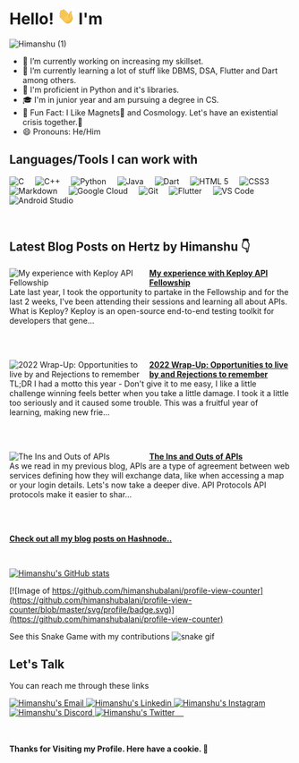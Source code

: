 # Hello! <img src="https://github.com/ABSphreak/ABSphreak/blob/master/gifs/Hi.gif" height="30px"> I'm        

![Himanshu (1)](https://user-images.githubusercontent.com/85930567/130409887-7c0452c9-89ff-4a22-adb3-e3a47e9fbd1d.png)

     
- 🔭 I’m currently working on increasing my skillset.
- 🌱 I’m currently learning a lot of stuff like DBMS, DSA, Flutter and Dart among others.
- 🥇 I'm proficient in Python and it's libraries.
- 🎓 I'm in junior year and am pursuing a degree in CS.
- 🌟 Fun Fact: I Like Magnets🧲 and Cosmology. Let's have an existential crisis together.🙂
- 😄 Pronouns: He/Him


## Languages/Tools I can work with
  
  <img title="C" height="40px" src="https://img.icons8.com/color/240/000000/c-programming.png" /> &nbsp;&nbsp;&nbsp;
  <img title="C++" height="40px" src="https://img.icons8.com/color/240/000000/c-plus-plus-logo.png" /> &nbsp;&nbsp;&nbsp;
  <img title="Python" height="40px" src="https://img.icons8.com/color/48/000000/python--v1.png"/> &nbsp;&nbsp;&nbsp;
  <img title="Java" height="50px" src="https://user-images.githubusercontent.com/85930567/155731762-c66a50e0-5f3c-4ea2-b123-4a818346e835.png"/> &nbsp;&nbsp;&nbsp;
  <img title="Dart" height="40px" src="https://img.icons8.com/color/50/000000/dart.png"/> &nbsp;&nbsp;&nbsp;
  <img title="HTML 5" height="40px" src="https://img.icons8.com/color/48/000000/html-5.png"/> &nbsp;&nbsp;&nbsp;
  <img title="CSS3" height="40px" src="https://img.icons8.com/color/48/000000/css3.png"/> &nbsp;&nbsp;&nbsp;
  <img title="Markdown" height="40px" src="https://img.icons8.com/office/80/000000/markdown.png"/> &nbsp;&nbsp;&nbsp;
  <img title="Google Cloud" height="40px" src="https://user-images.githubusercontent.com/85930567/175771081-bb6c0e28-5fab-4c71-9639-dabf475d571a.png"/> &nbsp;&nbsp;&nbsp;
  <img title="Git" height="40px" src="https://user-images.githubusercontent.com/85930567/155733391-1cad1bbc-b9d6-4fd9-91c2-37f778f88a96.png" /> &nbsp;&nbsp;&nbsp;
  <img title="Flutter" height="40px" src="https://user-images.githubusercontent.com/85930567/147389443-b0e06295-4659-4b21-a6ac-0c69bc3baafb.png"/> &nbsp;&nbsp;&nbsp;
  <img title="VS Code" height="40px" src="https://img.icons8.com/fluency/144/000000/visual-studio-code-2019.png"/> &nbsp;&nbsp;&nbsp;
  <img title="Android Studio" height="40px" src="https://img.icons8.com/color/48/000000/android-studio--v3.png"/>
  

  </br>
 
## Latest Blog Posts on Hertz by Himanshu 👇
<!-- HASHNODE_BLOG:START -->
<p align="left">
<a href="https://himanshubalani.hashnode.dev//my-experience-with-keploy-api-fellowship" title="My experience with Keploy API Fellowship"><img src="https://cdn.hashnode.com/res/hashnode/image/upload/v1675880927980/9ad853c7-0bd7-47d6-ab26-5475bc3cde1c.png" alt="My experience with Keploy API Fellowship" width="250px" align="left" /></a>
<a href="https://himanshubalani.hashnode.dev//my-experience-with-keploy-api-fellowship" title="My experience with Keploy API Fellowship"><strong>My experience with Keploy API Fellowship</strong></a>
<br/> Late last year, I took the opportunity to partake in the Fellowship and for the last 2 weeks, I've been attending their sessions and learning all about APIs.
What is Keploy?
Keploy is an open-source end-to-end testing toolkit for developers that gene... </p> <br/> <br/>
<p align="left">
<a href="https://himanshubalani.hashnode.dev//2022-wrap-up" title="2022 Wrap-Up: Opportunities to live by and Rejections to remember"><img src="https://cdn.hashnode.com/res/hashnode/image/upload/v1675183482186/39e6febf-9b4b-40e0-a81b-20ed252597a6.png" alt="2022 Wrap-Up: Opportunities to live by and Rejections to remember" width="250px" align="left" /></a>
<a href="https://himanshubalani.hashnode.dev//2022-wrap-up" title="2022 Wrap-Up: Opportunities to live by and Rejections to remember"><strong>2022 Wrap-Up: Opportunities to live by and Rejections to remember</strong></a>
<br/> TL;DR
I had a motto this year - Don't give it to me easy, I like a little challenge winning feels better when you take a little damage. I took it a little too seriously and it caused some trouble. This was a fruitful year of learning, making new frie... </p> <br/> <br/>
<p align="left">
<a href="https://himanshubalani.hashnode.dev//the-ins-and-outs-of-apis" title="The Ins and Outs of APIs"><img src="https://cdn.hashnode.com/res/hashnode/image/upload/v1674651464092/d01f063d-ecf6-4d11-aa38-fb7c489e4b18.png" alt="The Ins and Outs of APIs" width="250px" align="left" /></a>
<a href="https://himanshubalani.hashnode.dev//the-ins-and-outs-of-apis" title="The Ins and Outs of APIs"><strong>The Ins and Outs of APIs</strong></a>
<br/> As we read in my previous blog, APIs are a type of agreement between web services defining how they will exchange data, like when accessing a map or your login details. Lets's now take a deeper dive.
API Protocols
API protocols make it easier to shar... </p> <br/> <br/>
<!-- HASHNODE_BLOG:END -->



<b><a href="https://himanshubalani.hashnode.dev/">Check out all my blog posts on Hashnode..</a></b>

<br>


[![Himanshu's GitHub stats](https://github-readme-stats.vercel.app/api?username=himanshubalani&show_icons=true&theme=outrun)](https://github.com/anuraghazra/github-readme-stats)
     
[![Image of https://github.com/himanshubalani/profile-view-counter](https://github.com/himanshubalani/profile-view-counter/blob/master/svg/profile/badge.svg)](https://github.com/himanshubalani/profile-view-counter)
<br>

See this Snake Game with my contributions
![snake gif](https://github.com/himanshubalani/himanshubalani/blob/output/github-contribution-grid-snake.gif)

     
## Let's Talk

You can reach me through these links <br>

<div>
<a href="mailto:himanshubalaniworks@gmail.com">
  <img alt="Himanshu's Email" height="70px" src="https://user-images.githubusercontent.com/85930567/175770833-302b4ef2-faeb-421f-88eb-744737a4ad74.png"
/>
</a> 
<a href="https://www.linkedin.com/in/himanshubalani/">
  <img alt="Himanshu's Linkedin" height="70px" src="https://user-images.githubusercontent.com/85930567/175769904-8f101a4f-5415-4855-83d8-11e8c1ee37b1.png" />
</a>
<a href="https://instagram.com/himanshubalani">
  <img alt="Himanshu's Instagram" height="70px" src="https://user-images.githubusercontent.com/85930567/175769762-aa808175-4426-428d-b383-8edd363c3573.png" />
</a> 
<a href="https://discordapp.com/users/759807486831099928">
  <img alt="Himanshu's Discord" height="70px" src="https://user-images.githubusercontent.com/85930567/175769817-444e4770-eb38-4714-bdce-43cf91ef56f4.png" />
</a> 
<a href="https://twitter.com/himanshubalani5">
  <img alt="Himanshu's Twitter" height="70px" src="https://user-images.githubusercontent.com/85930567/175769742-c9d3423c-690f-4782-8dd7-676d6aebc036.png" /> &nbsp;&nbsp;&nbsp;
</a>
</div>
<br>

<br>


**Thanks for Visiting my Profile. Here have a cookie. 🍪**

